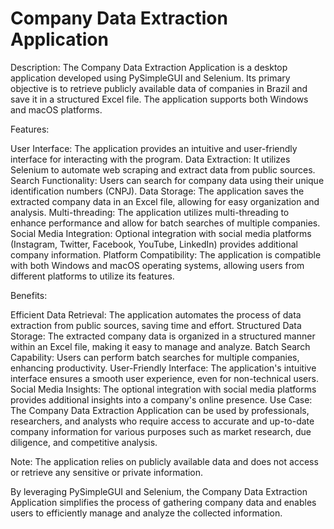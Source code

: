 # Company Data Extraction Application

Description:
The Company Data Extraction Application is a desktop application developed using PySimpleGUI and Selenium. Its primary objective is to retrieve publicly available data of companies in Brazil and save it in a structured Excel file. The application supports both Windows and macOS platforms.

Features:

User Interface: The application provides an intuitive and user-friendly interface for interacting with the program.
Data Extraction: It utilizes Selenium to automate web scraping and extract data from public sources.
Search Functionality: Users can search for company data using their unique identification numbers (CNPJ).
Data Storage: The application saves the extracted company data in an Excel file, allowing for easy organization and analysis.
Multi-threading: The application utilizes multi-threading to enhance performance and allow for batch searches of multiple companies.
Social Media Integration: Optional integration with social media platforms (Instagram, Twitter, Facebook, YouTube, LinkedIn) provides additional company information.
Platform Compatibility:
The application is compatible with both Windows and macOS operating systems, allowing users from different platforms to utilize its features.

Benefits:

Efficient Data Retrieval: The application automates the process of data extraction from public sources, saving time and effort.
Structured Data Storage: The extracted company data is organized in a structured manner within an Excel file, making it easy to manage and analyze.
Batch Search Capability: Users can perform batch searches for multiple companies, enhancing productivity.
User-Friendly Interface: The application's intuitive interface ensures a smooth user experience, even for non-technical users.
Social Media Insights: The optional integration with social media platforms provides additional insights into a company's online presence.
Use Case:
The Company Data Extraction Application can be used by professionals, researchers, and analysts who require access to accurate and up-to-date company information for various purposes such as market research, due diligence, and competitive analysis.

Note: The application relies on publicly available data and does not access or retrieve any sensitive or private information.

By leveraging PySimpleGUI and Selenium, the Company Data Extraction Application simplifies the process of gathering company data and enables users to efficiently manage and analyze the collected information.
